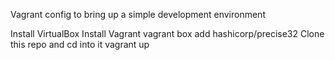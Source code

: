 Vagrant config to bring up a simple development environment

Install VirtualBox
Install Vagrant
vagrant box add hashicorp/precise32
Clone this repo and cd into it
vagrant up
